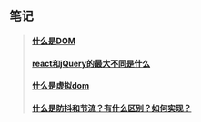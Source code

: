 ## 笔记
> #### [什么是DOM](https://github.com/weiny-queen/witness/issues/1#issue-596568088)
> #### [react和jQuery的最大不同是什么](https://github.com/weiny-queen/witness/issues/2#issue-596582633)
> #### [什么是虚拟dom](https://github.com/weiny-queen/witness/issues/3#issue-607059434)
> #### [什么是防抖和节流？有什么区别？如何实现？](https://github.com/weiny-queen/witness/issues/4#issue-619888631)
